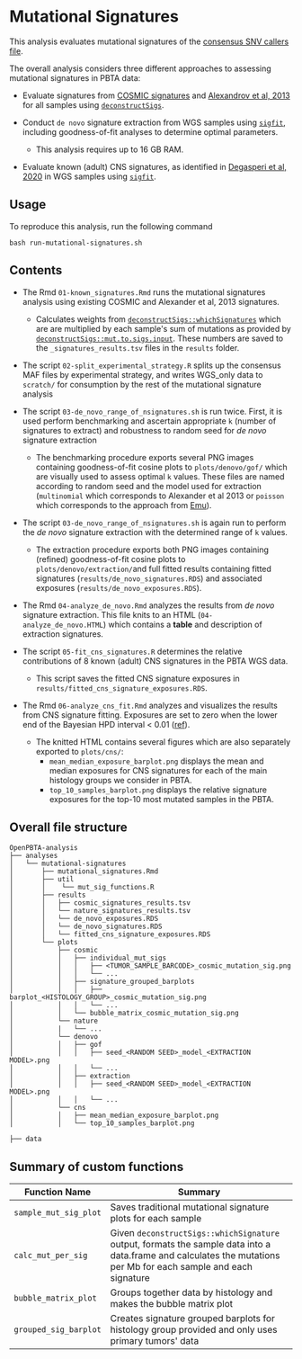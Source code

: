 # Mutational Signatures

This analysis evaluates mutational signatures of the [consensus SNV callers file](https://github.com/AlexsLemonade/OpenPBTA-analysis/tree/master/analyses/snv-callers#consensus-mutation-call).

The overall analysis considers three different approaches to assessing mutational signatures in PBTA data:

+ Evaluate signatures from [COSMIC signatures](https://cancer.sanger.ac.uk/cosmic)
and [Alexandrov et al, 2013](https://www.ncbi.nlm.nih.gov/pubmed/23945592) for all samples using [`deconstructSigs`](https://github.com/raerose01/deconstructSigs).

+ Conduct `de novo` signature extraction from WGS samples using [`sigfit`](https://github.com/kgori/sigfit), including goodness-of-fit analyses to determine optimal parameters.
  + This analysis requires up to 16 GB RAM.

+ Evaluate known (adult) CNS signatures, as identified in [Degasperi et al, 2020](https://doi.org/10.1038/s43018-020-0027-5) in WGS samples using [`sigfit`](https://github.com/kgori/sigfit).


## Usage

To reproduce this analysis, run the following command
```
bash run-mutational-signatures.sh
```

## Contents

+ The Rmd `01-known_signatures.Rmd` runs the mutational signatures analysis using existing COSMIC and Alexander et al, 2013 signatures. 
  + Calculates weights from [`deconstructSigs::whichSignatures`](https://www.rdocumentation.org/packages/deconstructSigs/versions/1.8.0/topics/whichSignatures) which are are multiplied by each sample's sum of mutations as provided by [`deconstructSigs::mut.to.sigs.input`](https://www.rdocumentation.org/packages/deconstructSigs/versions/1.8.0/topics/mut.to.sigs.input). These numbers are saved to the `_signatures_results.tsv` files in the `results` folder.

+ The script `02-split_experimental_strategy.R` splits up the consensus MAF files by experimental strategy, and writes WGS_only data to `scratch/` for consumption by the rest of the mutational signature analysis

+ The script `03-de_novo_range_of_nsignatures.sh` is run twice. First, it is used perform benchmarking and ascertain appropriate `k` (number of signatures to extract) and robustness to random seed for *de novo* signature extraction
  + The benchmarking procedure exports several PNG images containing goodness-of-fit cosine plots to `plots/denovo/gof/` which are visually used to assess optimal `k` values. These files are named according to random seed and the model used for extraction (`multinomial` which corresponds to Alexander et al 2013 or `poisson` which corresponds to the approach from [Emu](https://genomebiology.biomedcentral.com/articles/10.1186/gb-2013-14-4-r39)).
  
+ The script `03-de_novo_range_of_nsignatures.sh`  is again run to perform the *de novo* signature extraction with the determined range of `k` values.
  + The extraction procedure exports both PNG images containing (refined) goodness-of-fit cosine plots to `plots/denovo/extraction/`and full fitted results containing fitted signatures (`results/de_novo_signatures.RDS`) and associated exposures (`results/de_novo_exposures.RDS`).

+ The Rmd `04-analyze_de_novo.Rmd` analyzes the results from *de novo* signature extraction. This file knits to an HTML (`04-analyze_de_novo.HTML`) which contains a **table** and description of extraction signatures.

+ The script `05-fit_cns_signatures.R` determines the relative contributions of 8 known (adult) CNS signatures in the PBTA WGS data.
  + This script saves the fitted CNS signature exposures in `results/fitted_cns_signature_exposures.RDS`.

+ The Rmd `06-analyze_cns_fit.Rmd` analyzes and visualizes the results from CNS signature fitting. 
  Exposures are set to zero when the lower end of the Bayesian HPD interval < 0.01 ([ref](https://htmlpreview.github.io/?https://github.com/kgori/sigfit/blob/050c389bafd14090524fb4d97edc127d449a2d3b/doc/sigfit_vignette.html)).
  + The knitted HTML contains several figures which are also separately exported to `plots/cns/`:
    + `mean_median_exposure_barplot.png` displays the mean and median exposures for CNS signatures for each of the main histology groups we consider in PBTA.
    + `top_10_samples_barplot.png` displays the relative signature exposures for the top-10 most mutated samples in the PBTA.


## Overall file structure

```
OpenPBTA-analysis
├── analyses
│   └── mutational-signatures
│       ├── mutational_signatures.Rmd
│       ├── util
│       │    └── mut_sig_functions.R
│       ├── results
│       │   ├── cosmic_signatures_results.tsv
│       │   └── nature_signatures_results.tsv
│       │   └── de_novo_exposures.RDS
│       │   └── de_novo_signatures.RDS
│       │   └── fitted_cns_signature_exposures.RDS
│       └── plots
│           ├── cosmic
│           │   ├── individual_mut_sigs
│           │   │   ├── <TUMOR_SAMPLE_BARCODE>_cosmic_mutation_sig.png
│           │   │   └── ...
│           │   ├── signature_grouped_barplots
│           │   │   ├── barplot_<HISTOLOGY_GROUP>_cosmic_mutation_sig.png
│           │   │   └── ...
│           │   └── bubble_matrix_cosmic_mutation_sig.png
│           └── nature
│           |   └── ...
│           └── denovo
│           │   ├── gof
│           │   │   ├── seed_<RANDOM SEED>_model_<EXTRACTION MODEL>.png
│           │   │   └── ...
│           │   ├── extraction
│           │   │   ├── seed_<RANDOM SEED>_model_<EXTRACTION MODEL>.png
│           │   │   └── ...
│           └── cns
│           │   ├── mean_median_exposure_barplot.png
│           │   └── top_10_samples_barplot.png

├── data
```

## Summary of custom functions

|Function Name|Summary|
|-------------|-----------|
|`sample_mut_sig_plot`|Saves traditional mutational signature plots for each sample|
|`calc_mut_per_sig`|Given `deconstructSigs::whichSignature` output, formats the sample data into a data.frame and calculates the mutations per Mb for each sample and each signature|
|`bubble_matrix_plot`|Groups together data by histology and makes the bubble matrix plot|
|`grouped_sig_barplot`|Creates signature grouped barplots for histology group provided and only uses primary tumors' data|
